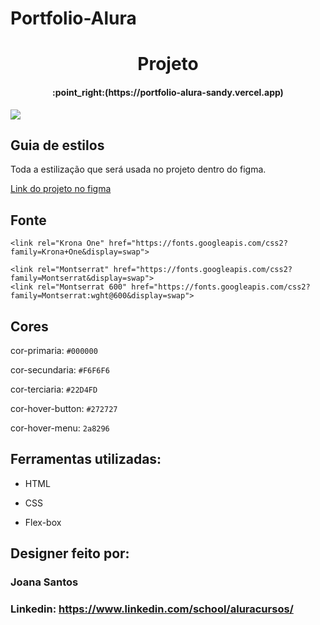 # Portfolio-Alura

<h1 align="center"> Projeto </h1>

<h4 align="center">
    :point_right:(https://portfolio-alura-sandy.vercel.app)
</h4>

<img align="center" src="https://github.com/Gbiiandrad/MeuRepositorio/blob/main/Imagens/PortfolioAulaAlura.png">

## Guia de estilos

Toda a estilização que será usada no projeto dentro do figma.

[Link do projeto no figma](https://www.figma.com/file/NrzJacC887svMVfF9oC2jM/Portfolio-Projeto-2?t=0WoBS3uyg6I4YHon-0)

## Fonte


    <link rel="Krona One" href="https://fonts.googleapis.com/css2?family=Krona+One&display=swap">

    <link rel="Montserrat" href="https://fonts.googleapis.com/css2?family=Montserrat&display=swap">
    <link rel="Montserrat 600" href="https://fonts.googleapis.com/css2?family=Montserrat:wght@600&display=swap">

## Cores

  cor-primaria: `#000000`

  cor-secundaria: `#F6F6F6`

  cor-terciaria: `#22D4FD`

  cor-hover-button: `#272727`
  
  cor-hover-menu: `2a8296`


## Ferramentas utilizadas:

* HTML

* CSS

* Flex-box

## Designer feito por:

### Joana Santos

### Linkedin: https://www.linkedin.com/school/aluracursos/
